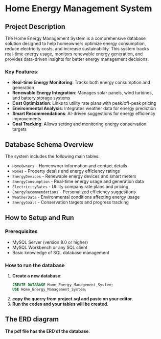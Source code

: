 # Home Energy Management System

## Project Description

The Home Energy Management System is a comprehensive database solution designed to help homeowners optimize energy consumption, reduce electricity costs, and increase sustainability. This system tracks real-time energy usage, monitors renewable energy generation, and provides data-driven insights for better energy management decisions.

### Key Features:
- **Real-time Energy Monitoring**: Tracks both energy consumption and generation
- **Renewable Energy Integration**: Manages solar panels, wind turbines, and battery storage systems
- **Cost Optimization**: Links to utility rate plans with peak/off-peak pricing
- **Environmental Analysis**: Integrates weather data for energy prediction
- **Smart Recommendations**: AI-driven suggestions for energy efficiency improvements
- **Goal Tracking**: Allows setting and monitoring energy conservation targets

## Database Schema Overview

The system includes the following main tables:
- `HomeOwners` - Homeowner information and contact details
- `Homes` - Property details and energy efficiency ratings
- `EnergyDevices` - Renewable energy devices and smart meters
- `EnergyConsumption` - Real-time energy usage and generation data
- `ElectricityRates` - Utility company rate plans and pricing
- `EnergyRecommendations` - Personalized efficiency suggestions
- `WeatherData` - Environmental conditions affecting energy usage
- `EnergyGoals` - Conservation targets and progress tracking

## How to Setup and Run

### Prerequisites
- MySQL Server (version 8.0 or higher)
- MySQL Workbench or any SQL client
- Basic knowledge of SQL database management

### How to run the database

1. **Create a new database**:
   ```sql
   CREATE DATABASE Home_Energy_Management_System;
   USE Home_Energy_Management_System;

2. **copy the querry from project.sql and paste on your editor**.
3. **Run the codes and your tables will be created**.

## The ERD diagram
**The pdf file has the ERD df the database**.
